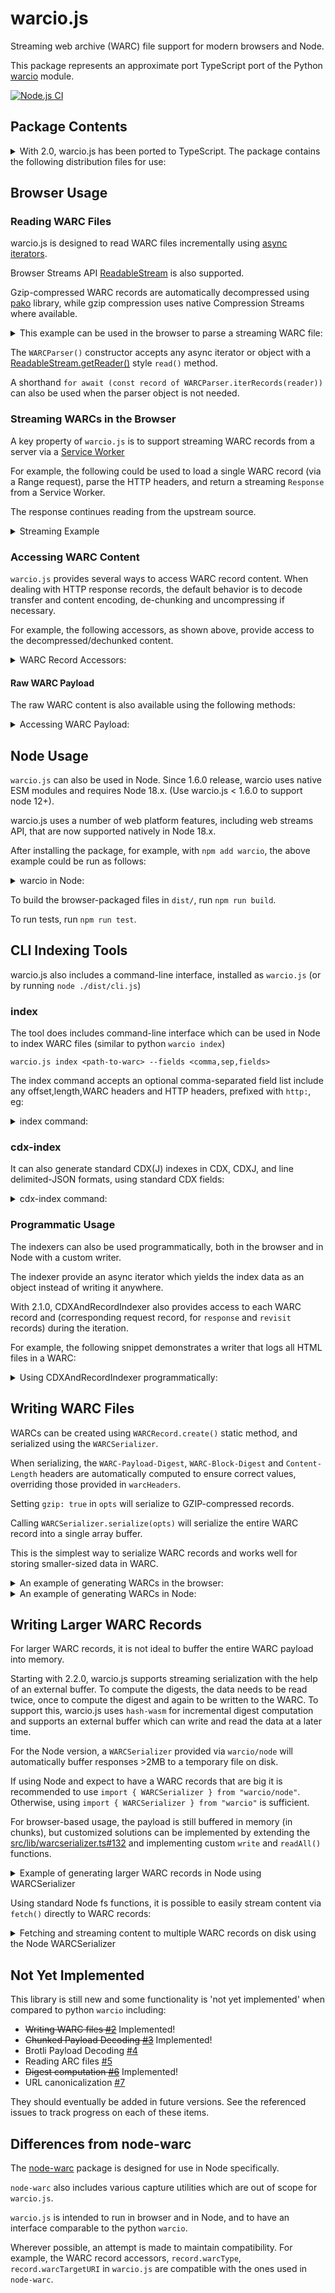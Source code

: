 # warcio.js

Streaming web archive (WARC) file support for modern browsers and Node.

This package represents an approximate port TypeScript port of the Python [warcio](https://github.com/webrecorder/warcio) module.

[![Node.js CI](https://github.com/webrecorder/warcio.js/actions/workflows/ci.yaml/badge.svg)](https://github.com/webrecorder/warcio.js/actions/workflows/ci.yaml)

## Package Contents

<details>
  <summary>With 2.0, warcio.js has been ported to TypeScript. The package contains the following distribution files for use:</summary>

- dist/index.js - ESM module for the package, external dependencies not bundled.
- dist/index.cjs - CJS module for the package, external dependencies not bundled.
- dist/index.all.js - ESM module with all external dependencies included, ready to be imported directly in the browser, eg. `import { ... } from "https://cdn.jsdelivr.net/npm/warcio/dist/index.all.js"`
- dist/utils.js - ESM module for just the utils module, can be imported with just `import "warcio/utils"` in node or browser.
- dist/utils.cjs - CJS module for the utils module
- dist/cli.js - ESM module for the CLI script, installed as `warcio.js` executable.
- dist/cli.cjs - CJS module for the CLI script.
</details>

## Browser Usage

### Reading WARC Files

warcio.js is designed to read WARC files incrementally using [async iterators](https://developer.mozilla.org/en-US/docs/Web/JavaScript/Reference/Global_Objects/Symbol/asyncIterator).

Browser Streams API [ReadableStream](https://developer.mozilla.org/en-US/docs/Web/API/ReadableStream) is also supported.

Gzip-compressed WARC records are automatically decompressed using [pako](https://github.com/nodeca/pako) library, while gzip compression uses
native Compression Streams where available.

<details>
  <summary>This example can be used in the browser to parse a streaming WARC file:</summary>

```html
<script type="module">
  import { WARCParser } from "https://cdn.jsdelivr.net/npm/warcio/dist/index.all.js";


  async function readWARC(url) {
    const response = await fetch(url);

    const parser = new WARCParser(response.body);

    for await (const record of parser) {
      // ways to access warc data
      console.log(record.warcType);
      console.log(record.warcTargetURI);
      console.log(record.warcHeader("WARC-Target-URI"));
      console.log(record.warcHeaders.headers.get("WARC-Record-ID"));

      // iterator over WARC content one chunk at a time (as Uint8Array)
      for await (const chunk of record) {
        ...
      }

      // access content as text
      const text = await record.contentText();
    }
  }

  readWARC("https://example.com/path/to/mywarc.warc");
</script>
```

</details>

The `WARCParser()` constructor accepts any async iterator or object with a [ReadableStream.getReader()](https://developer.mozilla.org/en-US/docs/Web/API/ReadableStream/getReader) style `read()` method.

A shorthand `for await (const record of WARCParser.iterRecords(reader))` can also be used when the parser object is not needed.

### Streaming WARCs in the Browser

A key property of `warcio.js` is to support streaming WARC records from a server via a [Service Worker](https://developer.mozilla.org/en-US/docs/Web/API/Service_Worker_API/Using_Service_Workers)

For example, the following could be used to load a single WARC record (via a Range request), parse the HTTP headers, and return a streaming `Response` from a Service Worker.

The response continues reading from the upstream source.

<details>
  <summary>Streaming Example</summary>

```javascript
import { WARCParser } from "https://cdn.jsdelivr.net/npm/warcio/dist/index.all.js";

async function streamWARCRecord(url, offset, length) {
  const response = await fetch(url, {
    headers: { Range: `bytes=${offset}-${offset + length - 1}` },
  });

  const parser = new WARCParser(response.body);

  // parse WARC record, which includes WARC headers and HTTP headers
  const record = await parser.parse();

  // get the response options for Response constructor
  const { status, statusText, headers } = record.getResponseInfo();

  // get a ReadableStream from the WARC record and return streaming response
  return new Response(record.getReadableStream(), {
    status,
    statusText,
    headers,
  });
}
```

</details>

### Accessing WARC Content

`warcio.js` provides several ways to access WARC record content. When dealing with HTTP response records,
the default behavior is to decode transfer and content encoding, de-chunking and uncompressing if necessary.

For example, the following accessors, as shown above, provide access to the decompressed/dechunked content.

<details>
  <summary>WARC Record Accessors:</summary>

```javascript

  // iterate over each chunk (Uint8Array)
  for await (const chunk of record) {
    ...
  }

  // iterate over lines
  for await (const line of record.iterLines()) {
    ...
  }

  // read one line
  const line = await record.readline()

  // read entire contents as Uint8Array
  const payload = await record.readFully(true)

  // read entire contents as a String (calls readFully)
  const text = await record.contentText()

```

</details>

#### Raw WARC Payload

The raw WARC content is also available using the following methods:

<details>
  <summary>Accessing WARC Payload:</summary>

```javascript

  // iterate over each raw chunk (not dechunked or decompressed)
  for await (const chunk of record.reader) {
    ...
  }

  const rawPayload = await record.readFully(false)
```

The `readFully()` method can read either the raw or decoded content.
When using `readFully()`, the payload is stored in the record as `record.payload` so that it can be accessed again.

Note that decoded and raw access should not be mixed. Attempting to access raw data after beginning decoding will result in an exception:

```javascript
// read decoded line
const line = await record.readline();

// XX this will throw error, raw data no longer available
const full = await record.readFully(false);

// this is ok
const fullDecoded = await record.readFully(true);
```

</details>

## Node Usage

`warcio.js` can also be used in Node. Since 1.6.0 release, warcio uses native ESM modules and requires Node 18.x. (Use warcio.js < 1.6.0 to support node 12+).

warcio.js uses a number of web platform features, including web streams API, that are now supported natively in Node 18.x.

After installing the package, for example, with `npm add warcio`, the above example could be run as follows:

<details>
  <summary>warcio in Node:</summary>

```javascript
import { WARCParser } from "warcio";
import fs from "fs";

async function readWARC(filename) {
  const nodeStream = fs.createReadStream(filename);

  const parser = new WARCParser(nodeStream);

  for await (const record of parser) {
    // ways to access warc data
    console.log(record.warcType);
    console.log(record.warcTargetURI);
    console.log(record.warcHeader("WARC-Target-URI"));
    console.log(record.warcHeaders.headers.get("WARC-Record-ID"));

    // iterator over WARC content one chunk at a time (as Uint8Array)
    for await (const chunk of record) {
      ...
    }

    // OR, access content as text
    const text = await record.contentText();
  }
}
```

</details>

To build the browser-packaged files in `dist/`, run `npm run build`.

To run tests, run `npm run test`.

## CLI Indexing Tools

warcio.js also includes a command-line interface, installed as `warcio.js` (or by running `node ./dist/cli.js`)

### index

The tool does includes command-line interface which can be used in Node to index WARC files (similar to python `warcio index`)

```
warcio.js index <path-to-warc> --fields <comma,sep,fields>
```

The index command accepts an optional comma-separated field list include any offset,length,WARC headers and HTTP headers, prefixed with `http:`, eg:

<details>
  <summary>index command:</summary>

```shell
warcio.js index ./test/data/example.warc --fields warc-type,warc-target-uri,http:content-type,offset,length
{"warc-type":"warcinfo","offset":0,"length":484}
{"warc-type":"warcinfo","offset":484,"length":705}
{"warc-type":"response","warc-target-uri":"http://example.com/","http:content-type":"text/html","offset":1189,"length":1365}
{"warc-type":"request","warc-target-uri":"http://example.com/","offset":2554,"length":800}
{"warc-type":"revisit","warc-target-uri":"http://example.com/","http:content-type":"text/html","offset":3354,"length":942}
{"warc-type":"request","warc-target-uri":"http://example.com/","offset":4296,"length":800}
```

</details>

### cdx-index

It can also generate standard CDX(J) indexes in CDX, CDXJ, and line delimited-JSON formats, using standard CDX fields:

<details>
  <summary>cdx-index command:</summary>

```shell
warcio.js cdx-index <path-to-warc> --format cdxj
warcio.js cdx-index ./test/data/example.warc
com,example)/ 20170306040206 {"url":"http://example.com/","mime":"text/html","status":200,"digest":"G7HRM7BGOKSKMSXZAHMUQTTV53QOFSMK","length":1365,"offset":1189,"filename":"example.warc"}
com,example)/ 20170306040348 {"url":"http://example.com/","mime":"warc/revisit","status":200,"digest":"G7HRM7BGOKSKMSXZAHMUQTTV53QOFSMK","length":942,"offset":3354,"filename":"example.warc"
```

</details>

### Programmatic Usage

The indexers can also be used programmatically, both in the browser and in Node with a custom writer.

The indexer provide an async iterator which yields the index data as an object instead of writing it anywhere.

With 2.1.0, CDXAndRecordIndexer also provides access to each WARC record and (corresponding request record, for `response` and `revisit` records)
during the iteration.

For example, the following snippet demonstrates a writer that logs all HTML files in a WARC:

<details>
  <summary>Using CDXAndRecordIndexer programmatically:</summary>

```html
<script type="module">
  import { CDXAndRecordIndexer } from "https://cdn.jsdelivr.net/npm/warcio/dist/index.all.js";

  async function indexWARC(url) {
    const response = await fetch(url);
    const indexer = new CDXAndRecordIndexer();

    const files = [{ reader: response.body, filename: url }];

    for await (const {cdx, record, reqRecord} of indexer.iterIndex(files)) {
      if (cdx.mime === "text/html") {
        const text = await record.contentText();
        console.log(`${cdx.url} is an HTML page of size: ${text.length}`);
      }
    }
  }

  indexWARC("https://example.com/path/to/mywarc.warc");
</script>
```

</details>

## Writing WARC Files

WARCs can be created using `WARCRecord.create()` static method, and serialized using the `WARCSerializer`.

When serializing, the `WARC-Payload-Digest`, `WARC-Block-Digest` and `Content-Length` headers are automatically computed
to ensure correct values, overriding those provided in `warcHeaders`.

Setting `gzip: true` in `opts` will serialize to GZIP-compressed records.

Calling `WARCSerializer.serialize(opts)` will serialize the entire WARC record into a single array buffer.

This is the simplest way to serialize WARC records and works well for storing smaller-sized data in WARC.

<details>
  <summary>An example of generating WARCs in the browser:</summary>

```html
<script type="module">
  import {
    WARCRecord,
    WARCSerializer,
  } from "https://cdn.jsdelivr.net/npm/warcio/dist/index.all.js";

  async function main() {
    // First, create a warcinfo record
    const warcVersion = "WARC/1.1";

    const info = {
      software: "warcio.js in browser",
    };
    const filename = "sample.warc";

    const warcinfo = await WARCRecord.createWARCInfo(
      { filename, warcVersion },
      info
    );

    const serializedWARCInfo = await WARCSerializer.serialize(warcinfo);

    // Create a sample response
    const url = "http://example.com/";
    const date = "2000-01-01T00:00:00Z";
    const type = "response";
    const httpHeaders = {
      "Custom-Header": "somevalue",
      "Content-Type": 'text/plain; charset="UTF-8"',
    };

    async function* content() {
      // content should be a Uint8Array, so encoding if emitting astring
      yield new TextEncoder().encode("sample content\n");
    }

    const record = await WARCRecord.create(
      { url, date, type, warcVersion, httpHeaders },
      content()
    );

    const serializedRecord = await WARCSerializer.serialize(record);

    console.log(new TextDecoder().decode(serializedWARCInfo));
    console.log(new TextDecoder().decode(serializedRecord));
  }

  main();
</script>
```

</details>

<details>
  <summary>An example of generating WARCs in Node:</summary>

```javascript
import { WARCRecord, WARCSerializer } from "warcio";

async function main() {
  // First, create a warcinfo record
  const warcVersion = "WARC/1.1";

  const info = {
    software: "warcio.js in node",
  };
  const filename = "sample.warc";

  const warcinfo = await WARCRecord.createWARCInfo(
    { filename, warcVersion },
    info
  );

  const serializedWARCInfo = await WARCSerializer.serialize(warcinfo);

  // Create a sample response
  const url = "http://example.com/";
  const date = "2000-01-01T00:00:00Z";
  const type = "response";
  const httpHeaders = {
    "Custom-Header": "somevalue",
    "Content-Type": 'text/plain; charset="UTF-8"',
  };

  async function* content() {
    // content should be a Uint8Array, so encoding if emitting astring
    yield new TextEncoder().encode("sample content\n");
  }

  const record = await WARCRecord.create(
    { url, date, type, warcVersion, httpHeaders },
    content()
  );

  const serializedRecord = await WARCSerializer.serialize(record);

  console.log(new TextDecoder().decode(serializedWARCInfo));
  console.log(new TextDecoder().decode(serializedRecord));
}

main();
```

</details>

## Writing Larger WARC Records

For larger WARC records, it is not ideal to buffer the entire WARC payload into memory.

Starting with 2.2.0, warcio.js supports streaming serialization with the help of an external buffer.
To compute the digests, the data needs to be read twice, once to compute the digest and again to be written to the WARC.
To support this, warcio.js uses `hash-wasm` for incremental digest computation and supports an external buffer which can
write and read the data at a later time.

For the Node version, a `WARCSerializer` provided via `warcio/node` will automatically buffer responses >2MB to a temporary file on disk.

If using Node and expect to have a WARC records that are big it is recommended to use `import { WARCSerializer } from "warcio/node"`.
Otherwise, using `import { WARCSerializer } from "warcio"` is sufficient.

For browser-based usage, the payload is still buffered in memory (in chunks), but customized solutions can be implemented
by extending the [src/lib/warcserializer.ts#132](BaseSerializerBuffer) and implementing custom `write` and `readAll()` functions.

<details>
  <summary>Example of generating larger WARC records in Node using WARCSerializer</summary>

```javascript
import { WARCRecord } from "warcio";
import { WARCSerializer } from "warcio/node";

async function main() {
  const url = "https://example.com/some/large/file";

  const resp = await fetch(url);

  const record = await WARCRecord.create({type: "response", url}, resp.body);

  const serializer = new WARCSerializer(record, {gzip: true});

  for await (const chunk of serializer) {
    // process WARC record chunks incrementally
    console.log(chunk);
  }
}

main();
```

</details>

Using standard Node fs functions, it is possible to easily stream content via `fetch()` directly to
WARC records:

<details>
  <summary>Fetching and streaming content to multiple WARC records on disk using the Node WARCSerializer</summary>

```javascript
import fs from "node:fs";
import { pipeline } from "node:stream/promises";
import { Readable } from "node:stream";

import { WARCRecord } from "warcio";
import { WARCSerializer } from "warcio/node";

async function fetchAndWrite(url, warcOutputStream) {
  const resp = await fetch(url);

  const record = await WARCRecord.create({type: "response", url}, resp.body);

  // set max data per WARC payload that can be buffered in memory to 16K
  // payloads larger then that are automatically buffered to a temporary file
  const serializer = new WARCSerializer(record, {gzip: true, maxMemSize: 16384});

  await pipeline(Readable.from(serializer), warcOutputStream, {end: false});
}

async function main() {
  const outputFile = fs.createWriteStream("test.warc.gz");

  await fetchAndWrite("https://example.com/some/large/file1.bin", outputFile);

  await fetchAndWrite("https://example.com/another/large/file2", outputFile);

  outputFile.close();
}

main();
```

</details>








## Not Yet Implemented

This library is still new and some functionality is 'not yet implemented' when compared to python `warcio` including:

- ~~Writing WARC files [#2](https://github.com/webrecorder/warcio.js/issues/2)~~ Implemented!
- ~~Chunked Payload Decoding [#3](https://github.com/webrecorder/warcio.js/issues/3)~~ Implemented!
- Brotli Payload Decoding [#4](https://github.com/webrecorder/warcio.js/issues/4)
- Reading ARC files [#5](https://github.com/webrecorder/warcio.js/issues/5)
- ~~Digest computation [#6](https://github.com/webrecorder/warcio.js/issues/6)~~ Implemented!
- URL canonicalization [#7](https://github.com/webrecorder/warcio.js/issues/7)

They should eventually be added in future versions. See the referenced issues to track progress on each of these items.

## Differences from node-warc

The [node-warc](https://github.com/N0taN3rd/node-warc) package is designed for use in Node specifically.

`node-warc` also includes various capture utilities which are out of scope for `warcio.js`.

`warcio.js` is intended to run in browser and in Node, and to have an interface comparable to the python `warcio`.

Wherever possible, an attempt is made to maintain compatibility. For example, the WARC record accessors, `record.warcType`, `record.warcTargetURI` in `warcio.js` are compatible with the ones used in `node-warc`.
